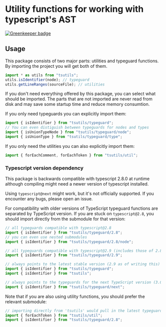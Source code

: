 # Utility functions for working with typescript's AST

[![Greenkeeper badge](https://badges.greenkeeper.io/ajafff/tsutils.svg)](https://greenkeeper.io/)

## Usage

This package consists of two major parts: utilities and typeguard functions. By
importing the project you will get both of them.

```js
import * as utils from "tsutils";
utils.isIdentifier(node); // typeguard
utils.getLineRanges(sourceFile); // utilities
```

If you don't need everything offered by this package, you can select what should
be imported. The parts that are not imported are never read from disk and may
save some startup time and reduce memory consumtion.

If you only need typeguards you can explicitly import them:

```js
import { isIdentifier } from "tsutils/typeguard";
// You can even distiguish between typeguards for nodes and types
import { isUnionTypeNode } from "tsutils/typeguard/node";
import { isUnionType } from "tsutils/typeguard/type";
```

If you only need the utilities you can also explicitly import them:

```js
import { forEachComment, forEachToken } from "tsutils/util";
```

### Typescript version dependency

This package is backwards compatible with typescript 2.8.0 at runtime although
compiling might need a newer version of typescript installed.

Using `typescript@next` might work, but it's not officially supported. If you
encounter any bugs, please open an issue.

For compatibility with older versions of TypeScript typeguard functions are
separated by TypeScript version. If you are stuck on `typescript@2.8`, you
should import directly from the submodule for that version:

```js
// all typeguards compatible with typescript@2.8
import { isIdentifier } from "tsutils/typeguard/2.8";
// you can even use nested submodules
import { isIdentifier } from "tsutils/typeguard/2.8/node";

// all typeguards compatible with typescript@2.9 (includes those of 2.8)
import { isIdentifier } from "tsutils/typeguard/2.9";

// always points to the latest stable version (2.9 as of writing this)
import { isIdentifier } from "tsutils/typeguard";
import { isIdentifier } from "tsutils";

// always points to the typeguards for the next TypeScript version (3.0 as of writing this)
import { isIdentifier } from "tsutils/typeguard/next";
```

Note that if you are also using utility functions, you should prefer the
relevant submodule:

```js
// importing directly from 'tsutils' would pull in the latest typeguards
import { forEachToken } from "tsutils/util";
import { isIdentifier } from "tsutils/typeguard/2.8";
```
